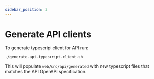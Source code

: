 ```yaml
---
sidebar_position: 3
---
```


# Generate API clients

To generate typescript client for API run:

```shell
./generate-api-typescript-client.sh
```

This will populate `web/src/api/generated` with new typescript files that matches the API OpenAPI specification.
